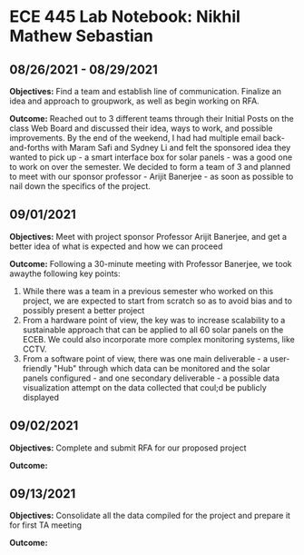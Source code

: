 # ECE 445 Lab Notebook: Nikhil Mathew Sebastian 

## 08/26/2021 - 08/29/2021
**Objectives:** Find a team and establish line of communication. Finalize an idea and approach to groupwork, as well as begin working on RFA. 

**Outcome:** Reached out to 3 different teams through their Initial Posts on the class Web Board and discussed their idea, ways to work, and possible improvements. 
By the end of the weekend, I had had multiple email back-and-forths with Maram Safi and Sydney Li and felt the sponsored idea they wanted to pick up - a smart interface box for solar panels - was a good one to work on over the semester.
We decided to form a team of 3 and planned to meet with our sponsor professor - Arijit Banerjee - as soon as possible to nail down the specifics of the project. 

## 09/01/2021
**Objectives:** Meet with project sponsor Professor Arijit Banerjee, and get a better idea of what is expected and how we can proceed

**Outcome:** Following a 30-minute meeting with Professor Banerjee, we took awaythe following key points:
1. While there was a team in a previous semester who worked on this project, we are expected to start from scratch so as to avoid bias and to possibly present a better project 
2. From a hardware point of view, the key was to increase scalability to a sustainable approach that can be applied to all 60 solar panels on the ECEB. We could also incorporate more complex monitoring systems, like CCTV. 
3. From a software point of view, there was one main deliverable - a user-friendly "Hub" through which data can be monitored and the solar panels configured - and one secondary deliverable - a possible data visualization attempt on the data collected that coul;d be publicly displayed

## 09/02/2021
**Objectives:** Complete and submit RFA for our proposed project 

**Outcome:** 

## 09/13/2021
**Objectives:** Consolidate all the data compiled for the project and prepare it for first TA meeting 

**Outcome:** 
